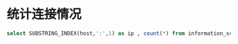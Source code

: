# 统计连接情况
```sql
select SUBSTRING_INDEX(host,':',1) as ip , count(*) from information_schema.processlist;
```
